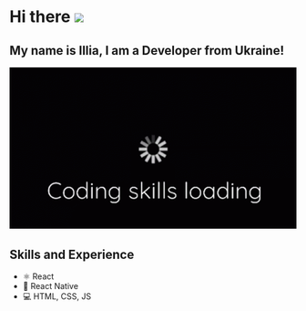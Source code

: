 # Hi there <img src="https://github.com/TheDudeThatCode/TheDudeThatCode/blob/master/Assets/Hi.gif" width="35" /> 
## My name is Illia, I am a Developer from Ukraine!

![](https://github.com/itstudentua/itstudentua/blob/main/src/gifka.gif?raw=true)

## Skills and Experience
* ⚛ React
* 📱 React Native
* 💻 HTML, CSS, JS


